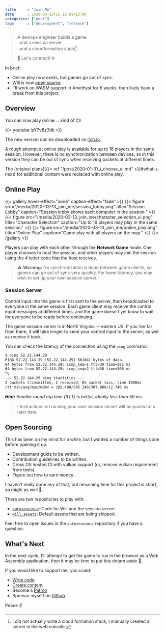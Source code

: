 ```yaml
---
title     : "Join Me"
date      : 2020-03-13T15:18:01+13:00
categories: ["post"]
tags      : ["development", "release"]
---
```


> A dev/ops engineer builds a game  
> ..and a session server  
> ..and a cloudformation stack[^1]
>
> 🔌 Let's connect! 🌐

In brief:

* Online play now exists, but games go out of sync.
* Will is now [open source](https://github.com/azriel91/autexousious)
* I'll work on WASM support in Amethyst for 6 weeks, then likely have a break from this project.

## Overview

You can now play online.. ..kind of 😛!

{{< youtube lpY7v8z3tik >}}

The new version can be downloaded on [itch.io](https://azriel91.itch.io/will).

A rough attempt at online play is available for up to 16 players in the same session. However, there is no synchronization between devices, so in this version they can be out of sync when receiving packets at different times.

The [original plans]({{< ref "/post/2020-01-31_i_choose_ui.md" >}}#what-s-next) for additional content were replaced with online play.

## Online Play

{{< gallery hover-effect="none" caption-effect="fade" >}}
{{< figure src="/media/2020-03-13_join_me/session_lobby.png" title="Session Lobby" caption="Session lobby shows each computer in the session." >}}
{{< figure src="/media/2020-03-13_join_me/character_selection_ui.png" title="Character Selection" caption="Up to 16 players may play in the same session." >}}
{{< figure src="/media/2020-03-13_join_me/online_play.png" title="Online Play" caption="Game play with all players on the map." >}}
{{< /gallery >}}

Players can play with each other through the **Network Game** mode. One player chooses to host the session, and other players may join the session using the 4 letter code that the host receives.

> ⚠️ **Warning:** No synchronization is done between game clients, so games can go out of sync very quickly. For lower latency, you may wish to set up your own session server.

### Session Server

Control input into the game is first sent to the server, then broadcasted to everyone in the same session. Each game client may receive the control input messages at different times, and the game doesn't yet know to wait for everyone to be ready before continuing.

The game session server is in North Virginia -- eastern US. If you live far from there, it will take longer to send your control input to the server, as well as receive it back.

You can check the latency of the connection using the `ping` command:

```bash
$ ping 52.22.144.29
PING 52.22.144.29 (52.22.144.29) 56(84) bytes of data.
64 bytes from 52.22.144.29: icmp_seq=1 ttl=30 time=282 ms
64 bytes from 52.22.144.29: icmp_seq=2 ttl=30 time=308 ms
^C
--- 52.22.144.29 ping statistics ---
2 packets transmitted, 2 received, 0% packet loss, time 1000ms
rtt min/avg/max/mdev = 282.400/295.140/307.880/12.740 ms
```

***Hint:*** *Smaller round trip time (RTT) is better, ideally less than 50 ms.*

> ℹ️ Instructions on running your own session server will be posted at a later date.

## Open Sourcing

This has been on my mind for a while, but I wanted a number of things done before opening it up:

* Development guide to be written.
* Contribution guidelines to be written.
* Cross OS hosted CI with vulkan support (or, remove vulkan requirement from tests).
* Figure out how to earn money.

I haven't really done any of that, but remaining time for this project is short, so might as well 🦀.

There are two repositories to play with:

* [`autexousious`](https://github.com/azriel91/autexousious): Code for Will and the session server.
* [`will_assets`](https://github.com/azriel91/will_assets): Default assets that are being shipped.

Feel free to open issues in the `autexousious` repository if you have a question.

## What's Next

In the next cycle, I'll attempt to get the game to run in the browser as a Web Assembly application, then it may be time to put this dream aside 🙂.

If you would like to support me, you could:

* [Write code](https://github.com/azriel91/autexousious)
* [Create content](https://github.com/azriel91/will_assets)
* Become a [Patron](https://www.patreon.com/azriel91)
* Sponsor myself on [Github](https://github.com/sponsors/azriel91)

Peace ✌️

[^1]: I *did not* actually write a cloud formation stack; I manually created a server in the web console.
